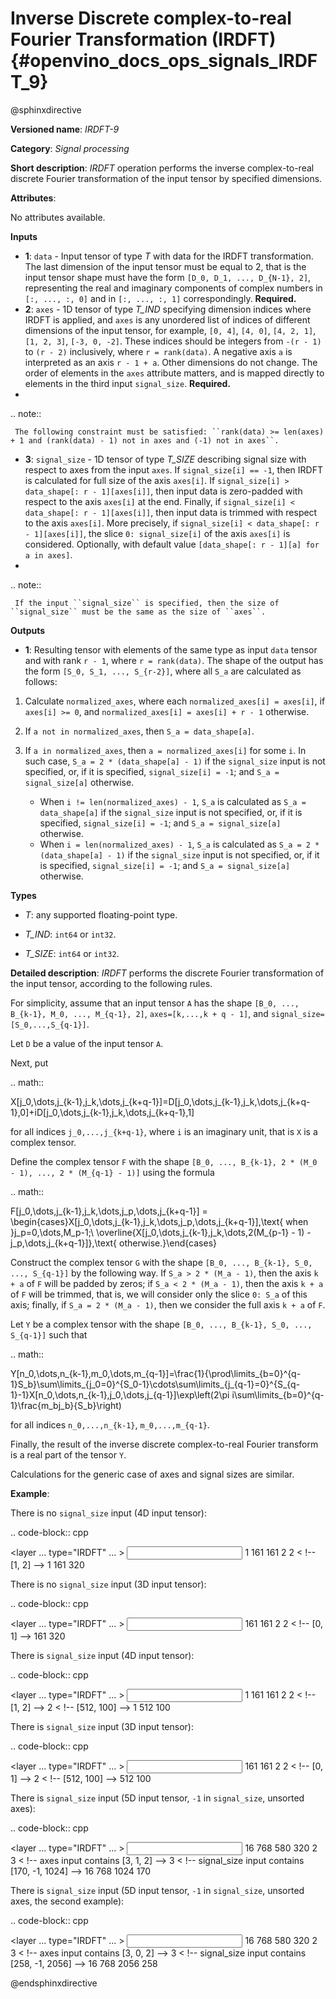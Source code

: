 # Inverse Discrete complex-to-real Fourier Transformation (IRDFT) {#openvino_docs_ops_signals_IRDFT_9}

@sphinxdirective

**Versioned name**: *IRDFT-9*

**Category**: *Signal processing*

**Short description**: *IRDFT* operation performs the inverse complex-to-real discrete Fourier transformation of the input tensor by specified dimensions.

**Attributes**:

No attributes available.

**Inputs**

* **1**: ``data`` - Input tensor of type *T* with data for the IRDFT transformation. The last dimension of the input tensor must be equal to 2, that is the input tensor shape must have the form ``[D_0, D_1, ..., D_{N-1}, 2]``, representing the real and imaginary components of complex numbers in ``[:, ..., :, 0]`` and in ``[:, ..., :, 1]`` correspondingly. **Required.**
* **2**: ``axes`` - 1D tensor of type *T_IND* specifying dimension indices where IRDFT is applied, and ``axes`` is any unordered list of indices of different dimensions of the input tensor, for example, ``[0, 4]``, ``[4, 0]``, ``[4, 2, 1]``, ``[1, 2, 3]``, ``[-3, 0, -2]``. These indices should be integers from ``-(r - 1)`` to ``(r - 2)`` inclusively, where ``r = rank(data)``. A negative axis ``a`` is interpreted as an axis ``r - 1 + a``. Other dimensions do not change. The order of elements in the ``axes`` attribute matters, and is mapped directly to elements in the third input ``signal_size``. **Required.**
* 

  .. note::
  
     The following constraint must be satisfied: ``rank(data) >= len(axes) + 1 and (rank(data) - 1) not in axes and (-1) not in axes``.


* **3**: ``signal_size`` - 1D tensor of type *T_SIZE* describing signal size with respect to axes from the input ``axes``. If ``signal_size[i] == -1``, then IRDFT is calculated for full size of the axis ``axes[i]``. If ``signal_size[i] > data_shape[: r - 1][axes[i]]``, then input data is zero-padded with respect to the axis ``axes[i]`` at the end. Finally, if ``signal_size[i] < data_shape[: r - 1][axes[i]]``, then input data is trimmed with respect to the axis ``axes[i]``. More precisely, if ``signal_size[i] < data_shape[: r - 1][axes[i]]``, the slice ``0: signal_size[i]`` of the axis ``axes[i]`` is considered. Optionally, with default value ``[data_shape[: r - 1][a] for a in axes]``.
* 

  .. note::
  
     If the input ``signal_size`` is specified, then the size of ``signal_size`` must be the same as the size of ``axes``.


**Outputs**

*   **1**: Resulting tensor with elements of the same type as input ``data`` tensor and with rank ``r - 1``, where ``r = rank(data)``. The shape of the output has the form ``[S_0, S_1, ..., S_{r-2}]``, where all ``S_a`` are calculated as follows:

1. Calculate ``normalized_axes``, where each ``normalized_axes[i] = axes[i]``, if ``axes[i] >= 0``, and ``normalized_axes[i] = axes[i] + r - 1`` otherwise.

2. If ``a not in normalized_axes``, then ``S_a = data_shape[a]``.

3. If ``a in normalized_axes``, then ``a = normalized_axes[i]`` for some ``i``. In such case, ``S_a = 2 * (data_shape[a] - 1)`` if the ``signal_size`` input is not specified, or, if it is specified, ``signal_size[i] = -1``; and ``S_a = signal_size[a]`` otherwise.
   + When ``i != len(normalized_axes) - 1``, ``S_a`` is calculated as ``S_a = data_shape[a]`` if the ``signal_size`` input is not specified, or, if it is specified, ``signal_size[i] = -1``; and ``S_a = signal_size[a]`` otherwise.
   + When ``i = len(normalized_axes) - 1``, ``S_a`` is calculated as ``S_a = 2 * (data_shape[a] - 1)`` if the ``signal_size`` input is not specified, or, if it is specified, ``signal_size[i] = -1``; and ``S_a = signal_size[a]`` otherwise.

**Types**

* *T*: any supported floating-point type.

* *T_IND*: ``int64`` or ``int32``.

* *T_SIZE*: ``int64`` or ``int32``.

**Detailed description**: *IRDFT* performs the discrete Fourier transformation of the input tensor, according to the following rules.

For simplicity, assume that an input tensor ``A`` has the shape ``[B_0, ..., B_{k-1}, M_0, ..., M_{q-1}, 2]``, ``axes=[k,...,k + q - 1]``, and ``signal_size=[S_0,...,S_{q-1}]``.

Let ``D`` be a value of the input tensor ``A``.

Next, put

.. math::

   X[j_0,\dots,j_{k-1},j_k,\dots,j_{k+q-1}]=D[j_0,\dots,j_{k-1},j_k,\dots,j_{k+q-1},0]+iD[j_0,\dots,j_{k-1},j_k,\dots,j_{k+q-1},1]


for all indices ``j_0,...,j_{k+q-1}``, where ``i`` is an imaginary unit, that is ``X`` is a complex tensor.

Define the complex tensor ``F`` with the shape ``[B_0, ..., B_{k-1}, 2 * (M_0 - 1), ..., 2 * (M_{q-1} - 1)]`` using the formula

.. math::

   F[j_0,\dots,j_{k-1},j_k,\dots,j_p,\dots,j_{k+q-1}] = \begin{cases}X[j_0,\dots,j_{k-1},j_k,\dots,j_p,\dots,j_{k+q-1}],\text{ when }j_p=0,\dots,M_p-1;\\ \overline{X[j_0,\dots,j_{k-1},j_k,\dots,2(M_{p-1} - 1) - j_p,\dots,j_{k+q-1}]},\text{ otherwise.}\end{cases}


Construct the complex tensor ``G`` with the shape ``[B_0, ..., B_{k-1}, S_0, ..., S_{q-1}]`` by the following way. If ``S_a > 2 * (M_a - 1)``, then the axis ``k + a`` of ``F`` will be padded by zeros; if ``S_a < 2 * (M_a - 1)``, then the axis ``k + a`` of ``F`` will be trimmed, that is, we will consider only the slice ``0: S_a`` of this axis; finally, if ``S_a = 2 * (M_a - 1)``, then we consider the full axis ``k + a`` of ``F``.

Let ``Y`` be a complex tensor with the shape ``[B_0, ..., B_{k-1}, S_0, ..., S_{q-1}]`` such that

.. math::

   Y[n_0,\dots,n_{k-1},m_0,\dots,m_{q-1}]=\frac{1}{\prod\limits_{b=0}^{q-1}S_b}\sum\limits_{j_0=0}^{S_0-1}\cdots\sum\limits_{j_{q-1}=0}^{S_{q-1}-1}X[n_0,\dots,n_{k-1},j_0,\dots,j_{q-1}]\exp\left(2\pi i\sum\limits_{b=0}^{q-1}\frac{m_bj_b}{S_b}\right)


for all indices ``n_0,...,n_{k-1}``, ``m_0,...,m_{q-1}``.

Finally, the result of the inverse discrete complex-to-real Fourier transform is a real part of the tensor `Y`.

Calculations for the generic case of axes and signal sizes are similar.

**Example**:

There is no ``signal_size`` input (4D input tensor):

.. code-block:: cpp

   <layer ... type="IRDFT" ... >
       <input>
           <port id="0">
               <dim>1</dim>
               <dim>161</dim>
               <dim>161</dim>
               <dim>2</dim>
           </port>
           <port id="1">
               <dim>2</dim> < !-- [1, 2] -->
           </port>
       <output>
           <port id="2">
               <dim>1</dim>
               <dim>161</dim>
               <dim>320</dim>
           </port>
       </output>
   </layer>


There is no ``signal_size`` input (3D input tensor):

.. code-block:: cpp

   <layer ... type="IRDFT" ... >
       <input>
           <port id="0">
               <dim>161</dim>
               <dim>161</dim>
               <dim>2</dim>
           </port>
           <port id="1">
               <dim>2</dim> < !-- [0, 1] -->
           </port>
       <output>
           <port id="2">
               <dim>161</dim>
               <dim>320</dim>
           </port>
       </output>
   </layer>


There is ``signal_size`` input (4D input tensor):

.. code-block:: cpp

   <layer ... type="IRDFT" ... >
       <input>
           <port id="0">
               <dim>1</dim>
               <dim>161</dim>
               <dim>161</dim>
               <dim>2</dim>
           </port>
           <port id="1">
               <dim>2</dim> < !-- [1, 2] -->
           </port>
           <port id="2">
               <dim>2</dim> < !-- [512, 100] -->
           </port>
       <output>
           <port id="3">
               <dim>1</dim>
               <dim>512</dim>
               <dim>100</dim>
           </port>
       </output>
   </layer>



There is ``signal_size`` input (3D input tensor):

.. code-block:: cpp

   <layer ... type="IRDFT" ... >
       <input>
           <port id="0">
               <dim>161</dim>
               <dim>161</dim>
               <dim>2</dim>
           </port>
           <port id="1">
               <dim>2</dim> < !-- [0, 1] -->
           </port>
           <port id="2">
               <dim>2</dim> < !-- [512, 100] -->
           </port>
       <output>
           <port id="3">
               <dim>512</dim>
               <dim>100</dim>
           </port>
       </output>
   </layer>



There is ``signal_size`` input (5D input tensor, ``-1`` in ``signal_size``, unsorted axes):

.. code-block:: cpp

   <layer ... type="IRDFT" ... >
       <input>
           <port id="0">
               <dim>16</dim>
               <dim>768</dim>
               <dim>580</dim>
               <dim>320</dim>
               <dim>2</dim>
           </port>
           <port id="1">
               <dim>3</dim> < !-- axes input contains  [3, 1, 2] -->
           </port>
           <port id="2">
               <dim>3</dim> < !-- signal_size input contains [170, -1, 1024] -->
           </port>
       <output>
           <port id="3">
               <dim>16</dim>
               <dim>768</dim>
               <dim>1024</dim>
               <dim>170</dim>
           </port>
       </output>
   </layer>


There is ``signal_size`` input (5D input tensor, ``-1`` in ``signal_size``, unsorted axes, the second example):

.. code-block:: cpp

   <layer ... type="IRDFT" ... >
       <input>
           <port id="0">
               <dim>16</dim>
               <dim>768</dim>
               <dim>580</dim>
               <dim>320</dim>
               <dim>2</dim>
           </port>
           <port id="1">
               <dim>3</dim> < !-- axes input contains  [3, 0, 2] -->
           </port>
           <port id="2">
               <dim>3</dim> < !-- signal_size input contains [258, -1, 2056] -->
           </port>
       <output>
           <port id="3">
               <dim>16</dim>
               <dim>768</dim>
               <dim>2056</dim>
               <dim>258</dim>
           </port>
       </output>
   </layer>


@endsphinxdirective

